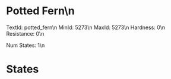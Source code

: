 # Potted Fern\n
TextId: potted_fern\n
MinId: 5273\n
MaxId: 5273\n
Hardness: 0\n
Resistance: 0\n

Num States: 1\n
# States
```

```